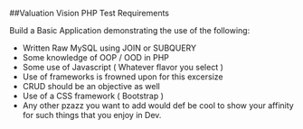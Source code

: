 ##Valuation Vision PHP Test Requirements

 Build a Basic Application demonstrating the use of the following: 
 
 - Written Raw MySQL using JOIN or SUBQUERY
 - Some knowledge of OOP / OOD in PHP 
 - Some use of Javascript ( Whatever flavor you select )
 - Use of frameworks is frowned upon for this excersize
 - CRUD should be an objective as well
 - Use of a CSS framework ( Bootstrap )
 - Any other pzazz you want to add would def be cool to show your affinity for such things that you enjoy in Dev. 
	
 